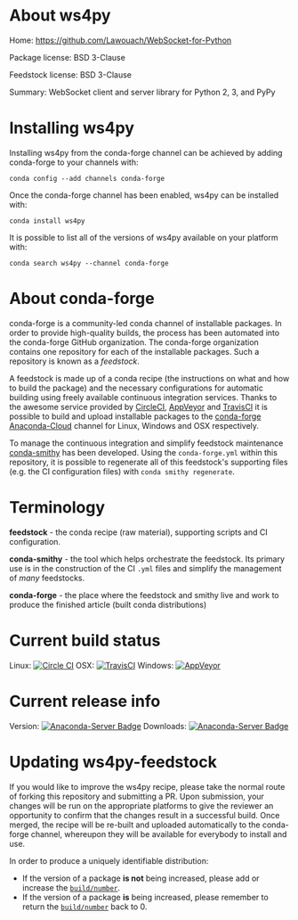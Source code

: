 About ws4py
===========

Home: https://github.com/Lawouach/WebSocket-for-Python

Package license: BSD 3-Clause

Feedstock license: BSD 3-Clause

Summary: WebSocket client and server library for Python 2, 3, and PyPy



Installing ws4py
================

Installing ws4py from the conda-forge channel can be achieved by adding conda-forge to your channels with:

```
conda config --add channels conda-forge
```

Once the conda-forge channel has been enabled, ws4py can be installed with:

```
conda install ws4py
```

It is possible to list all of the versions of ws4py available on your platform with:

```
conda search ws4py --channel conda-forge
```


About conda-forge
=================

conda-forge is a community-led conda channel of installable packages.
In order to provide high-quality builds, the process has been automated into the
conda-forge GitHub organization. The conda-forge organization contains one repository 
for each of the installable packages. Such a repository is known as a *feedstock*.

A feedstock is made up of a conda recipe (the instructions on what and how to build
the package) and the necessary configurations for automatic building using freely
available continuous integration services. Thanks to the awesome service provided by
[CircleCI](https://circleci.com/), [AppVeyor](http://www.appveyor.com/)
and [TravisCI](https://travis-ci.org/) it is possible to build and upload installable
packages to the [conda-forge](https://anaconda.org/conda-forge)
[Anaconda-Cloud](http://docs.anaconda.org/) channel for Linux, Windows and OSX respectively.

To manage the continuous integration and simplify feedstock maintenance
[conda-smithy](http://github.com/conda-forge/conda-smithy) has been developed.
Using the ``conda-forge.yml`` within this repository, it is possible to regenerate all of
this feedstock's supporting files (e.g. the CI configuration files) with ``conda smithy regenerate``.


Terminology
===========

**feedstock** - the conda recipe (raw material), supporting scripts and CI configuration.

**conda-smithy** - the tool which helps orchestrate the feedstock.
                   Its primary use is in the construction of the CI ``.yml`` files
                   and simplify the management of *many* feedstocks.

**conda-forge** - the place where the feedstock and smithy live and work to
                  produce the finished article (built conda distributions)

Current build status
====================

Linux: [![Circle CI](https://circleci.com/gh/conda-forge/ws4py-feedstock.svg?style=svg)](https://circleci.com/gh/conda-forge/ws4py-feedstock)
OSX: [![TravisCI](https://travis-ci.org/conda-forge/ws4py-feedstock.svg?branch=master)](https://travis-ci.org/conda-forge/ws4py-feedstock) 
Windows: [![AppVeyor](https://ci.appveyor.com/api/projects/status/github/conda-forge/ws4py-feedstock?svg=True)](https://ci.appveyor.com/project/conda-forge/ws4py-feedstock/branch/master)

Current release info
====================
Version: [![Anaconda-Server Badge](https://anaconda.org/conda-forge/ws4py/badges/version.svg)](https://anaconda.org/conda-forge/ws4py)
Downloads: [![Anaconda-Server Badge](https://anaconda.org/conda-forge/ws4py/badges/downloads.svg)](https://anaconda.org/conda-forge/ws4py)


Updating ws4py-feedstock
========================

If you would like to improve the ws4py recipe, please take the normal
route of forking this repository and submitting a PR. Upon submission, your changes will
be run on the appropriate platforms to give the reviewer an opportunity to confirm that the
changes result in a successful build. Once merged, the recipe will be re-built and uploaded
automatically to the conda-forge channel, whereupon they will be available for everybody to
install and use.

In order to produce a uniquely identifiable distribution:
 * If the version of a package **is not** being increased, please add or increase
   the [``build/number``](http://conda.pydata.org/docs/building/meta-yaml.html#build-number-and-string). 
 * If the version of a package **is** being increased, please remember to return
   the [``build/number``](http://conda.pydata.org/docs/building/meta-yaml.html#build-number-and-string)
   back to 0.
